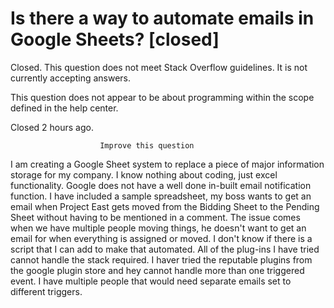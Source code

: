 
# Is there a way to automate emails in Google Sheets? [closed]







Closed. This question does not meet Stack Overflow guidelines. It is not currently accepting answers.
                        
                    










 This question does not appear to be about programming within the scope defined in the help center.


Closed 2 hours ago.







                        Improve this question
                    



I am creating a Google Sheet system to replace a piece of major information storage for my company. I know nothing about coding, just excel functionality. Google does not have a well done in-built email notification function. I have included a sample spreadsheet, my boss wants to get an email when Project East gets moved from the Bidding Sheet to the Pending Sheet without having to be mentioned in a comment. The issue comes when we have multiple people moving things, he doesn't want to get an email for when everything is assigned or moved. I don't know if there is a script that I can add to make that automated. All of the plug-ins I have tried cannot handle the stack required.
I haver tried the reputable plugins from the google plugin store and hey cannot handle more than one triggered event. I have multiple people that would need separate emails set to different triggers.

        